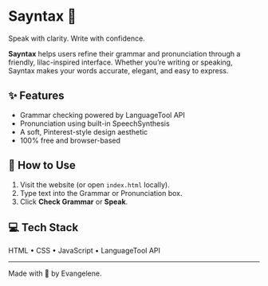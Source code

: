 # Sayntax 💜
Speak with clarity. Write with confidence.

**Sayntax** helps users refine their grammar and pronunciation through a friendly, lilac-inspired interface. Whether you’re writing or speaking, Sayntax makes your words accurate, elegant, and easy to express.

## ✨ Features
- Grammar checking powered by LanguageTool API  
- Pronunciation using built-in SpeechSynthesis  
- A soft, Pinterest-style design aesthetic  
- 100% free and browser-based  

## 🚀 How to Use
1. Visit the website (or open `index.html` locally).  
2. Type text into the Grammar or Pronunciation box.  
3. Click **Check Grammar** or **Speak**.  

## 💻 Tech Stack
HTML • CSS • JavaScript • LanguageTool API  

---

Made with 💜 by Evangelene.
